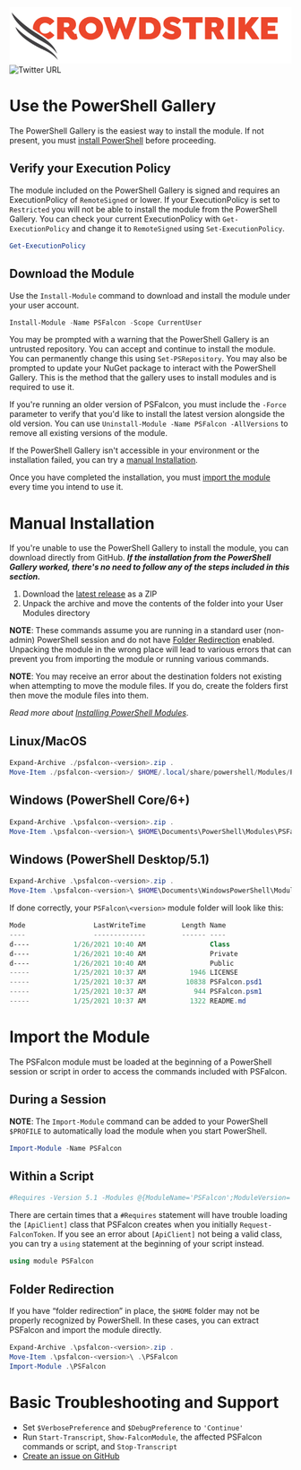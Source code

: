 ![CrowdStrike Falcon](https://raw.githubusercontent.com/CrowdStrike/falconpy/main/docs/asset/cs-logo.png)
![Twitter URL](https://img.shields.io/twitter/url?label=Follow%20%40CrowdStrike&style=social&url=https%3A%2F%2Ftwitter.com%2FCrowdStrike)

# Use the PowerShell Gallery
The PowerShell Gallery is the easiest way to install the module. If not present, you must [install PowerShell](https://github.com/PowerShell/PowerShell#get-powershell) before proceeding.

## Verify your Execution Policy
The module included on the PowerShell Gallery is signed and requires an ExecutionPolicy of `RemoteSigned` or lower. If your ExecutionPolicy is set to `Restricted` you will not be able to install the module from the PowerShell Gallery. You can check your current ExecutionPolicy with `Get-ExecutionPolicy` and change it to `RemoteSigned` using `Set-ExecutionPolicy`.

```powershell
Get-ExecutionPolicy
```

## Download the Module
Use the `Install-Module` command to download and install the module under your user account.

```powershell
Install-Module -Name PSFalcon -Scope CurrentUser
```

You may be prompted with a warning that the PowerShell Gallery is an untrusted repository. You can accept and continue to install the module. You can permanently change this using `Set-PSRepository`. You may also be prompted to update your NuGet package to interact with the PowerShell Gallery. This is the method that the gallery uses to install modules and is required to use it.

If you're running an older version of PSFalcon, you must include the `-Force` parameter to verify that you'd like to install the latest version alongside the old version. You can use `Uninstall-Module -Name PSFalcon -AllVersions` to remove all existing versions of the module.

If the PowerShell Gallery isn't accessible in your environment or the installation failed, you can try a [manual Installation](https://github.com/CrowdStrike/psfalcon/wiki/Installation#manual-installation).

Once you have completed the installation, you must [import the module](https://github.com/CrowdStrike/psfalcon/wiki/Installation#import-the-module) every time you intend to use it.

# Manual Installation
If you're unable to use the PowerShell Gallery to install the module, you can download directly from GitHub. **_If the installation from the PowerShell Gallery worked, there's no need to follow any of the steps included in this section._**

1. Download the [latest release](https://github.com/CrowdStrike/psfalcon/releases) as a ZIP
2. Unpack the archive and move the contents of the folder into your User Modules directory

**NOTE**: These commands assume you are running in a standard user (non-admin) PowerShell session and do not have [Folder Redirection](https://github.com/CrowdStrike/psfalcon/wiki/Installation#folder-redirection) enabled. Unpacking the module in the wrong place will lead to various errors that can prevent you from importing the module or running various commands.

**NOTE**: You may receive an error about the destination folders not existing when attempting to move the module files. If you do, create the folders first then move the module files into them.

*Read more about [Installing PowerShell Modules](https://docs.microsoft.com/en-us/powershell/scripting/developer/module/installing-a-powershell-module)*.

## Linux/MacOS

```powershell
Expand-Archive ./psfalcon-<version>.zip .
Move-Item ./psfalcon-<version>/ $HOME/.local/share/powershell/Modules/PSFalcon/<version>/ -Force
```

## Windows (PowerShell Core/6+)

```powershell
Expand-Archive .\psfalcon-<version>.zip .
Move-Item .\psfalcon-<version>\ $HOME\Documents\PowerShell\Modules\PSFalcon\<version>\ -Force
```

## Windows (PowerShell Desktop/5.1)

```powershell
Expand-Archive .\psfalcon-<version>.zip .
Move-Item .\psfalcon-<version>\ $HOME\Documents\WindowsPowerShell\Modules\PSFalcon\<version>\ -Force
```

If done correctly, your `PSFalcon\<version>` module folder will look like this:

```powershell
Mode                 LastWriteTime         Length Name
----                 -------------         ------ ----
d----           1/26/2021 10:40 AM                Class
d----           1/26/2021 10:40 AM                Private
d----           1/26/2021 10:40 AM                Public
-----           1/25/2021 10:37 AM           1946 LICENSE
-----           1/25/2021 10:37 AM          10838 PSFalcon.psd1
-----           1/25/2021 10:37 AM            944 PSFalcon.psm1
-----           1/25/2021 10:37 AM           1322 README.md
```

# Import the Module

The PSFalcon module must be loaded at the beginning of a PowerShell session or script in order to access the commands included with PSFalcon.

## During a Session

**NOTE**: The `Import-Module` command can be added to your PowerShell `$PROFILE` to automatically load the module when you start PowerShell.

```powershell
Import-Module -Name PSFalcon
```

## Within a Script

```powershell
#Requires -Version 5.1 -Modules @{ModuleName='PSFalcon';ModuleVersion='<version>'}
```

There are certain times that a `#Requires` statement will have trouble loading the `[ApiClient]` class that PSFalcon creates when you initially `Request-FalconToken`. If you see an error about `[ApiClient]` not being a valid class, you can try a `using` statement at the beginning of your script instead.

```powershell
using module PSFalcon
```

## Folder Redirection

If you have “folder redirection” in place, the `$HOME` folder may not be properly recognized by PowerShell. In these
cases, you can extract PSFalcon and import the module directly.

```powershell
Expand-Archive .\psfalcon-<version>.zip .
Move-Item .\psfalcon-<version>\ .\PSFalcon
Import-Module .\PSFalcon
```

# Basic Troubleshooting and Support

* Set `$VerbosePreference` and `$DebugPreference` to `'Continue'`
* Run `Start-Transcript`, `Show-FalconModule`, the affected PSFalcon commands or script, and `Stop-Transcript`
* [Create an issue on GitHub](https://github.com/CrowdStrike/psfalcon/issues)